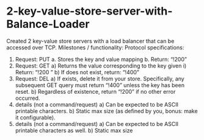 # 2-key-value-store-server-with-Balance-Loader
Created 2 key-value store servers with a load balancer that can be accessed over TCP.
Milestones / functionality:
Protocol specifications:

1. Request: PUT <key> <value>
    a. Stores the key and value mapping
    b. Return: “!200”
2. Request: GET <key>
     a) Returns the value corresponding to the key given
           i) Return: “!200 <value>”
      b) If <key> does not exist, return: “!400”
3. Request: DEL <key>
     a) If <key> exists, delete it from your store. Specifically, any subsequent GET query must return 
         “!400” unless the key has been reset.
      b) Regardless of existence, return “!200” if no other error occurred.
4. <key> details (not a command/request)
      a) Can be expected to be ASCII printable characters.
      b) Static max size (as defined by you, bonus: make it configurable).
5.   <value> details (not a command/request)
      a) Can be expected to be ASCII printable characters as well.
      b) Static max size
